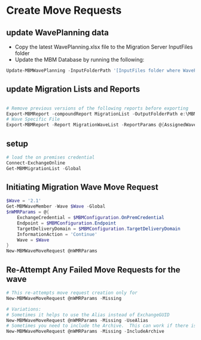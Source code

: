 # Create Move Requests

## update WavePlanning data

- Copy the latest WavePlanning.xlsx file to the Migration Server InputFiles folder
- Update the MBM Database by running the following:

```Powershell
Update-MBMWavePlanning -InputFolderPath '[InputFiles folder where WavePlanning.xlsx was copied]' -InformationAction continue
```

## update Migration Lists and Reports

```Powershell

# Remove previous versions of the following reports before exporting
Export-MBMReport -compoundReport MigrationList -OutputFolderPath e:\MBMigration\Reports
# Wave Specific File
Export-MBMReport -Report MigrationWaveList -ReportParams @{AssignedWave = 2.1} -OutputFolderPath E:\MBMigration\Reports
```

## setup

```Powershell
# load the on premises credential
Connect-ExchangeOnline
Get-MBMMigrationList -Global
```

## Initiating Migration Wave Move Request

```Powershell
$Wave = '2.1'
Get-MBMWaveMember -Wave $Wave -Global
$nWMRParams = @{
    ExchangeCredential = $MBMConfiguration.OnPremCredential
    Endpoint = $MBMConfiguration.Endpoint
    TargetDeliveryDomain = $MBMConfiguration.TargetDeliveryDomain
    InformationAction = 'Continue'
    Wave = $Wave
}
New-MBMWaveMoveRequest @nWMRParams
```

## Re-Attempt Any Failed Move Requests for the wave

```Powershell
# This re-attempts move request creation only for
New-MBMWaveMoveRequest @nWMRParams -Missing

# Variations:
# Sometimes it helps to use the Alias instead of ExchangeGUID
New-MBMWaveMoveRequest @nWMRParams -Missing -UseAlias
# Sometimes you need to include the Archive.  This can work if there is an archive, or if the -PrimaryOnly switch is failing for other reasons related to the archive attributes (you'll see this in the error output from Exchange Online)
New-MBMWaveMoveRequest @nWMRParams -Missing -IncludeArchive
```